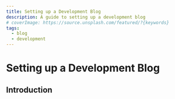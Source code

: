 ```yaml
---
title: Setting up a Development Blog
description: A guide to setting up a development blog
# coverImage: https://source.unsplash.com/featured/?{keywords}
tags:
  - blog
  - development
---
```


# Setting up a Development Blog

## Introduction
